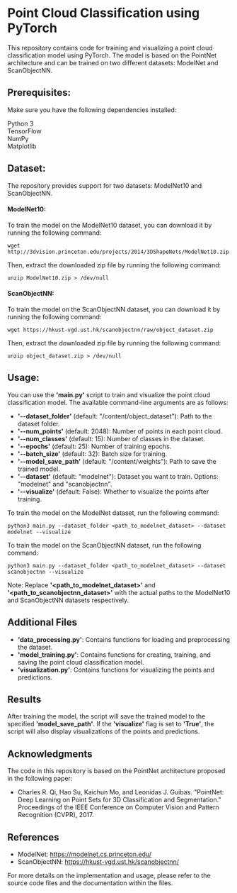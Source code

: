 # Point Cloud Classification using PyTorch

This repository contains code for training and visualizing a point cloud classification model using PyTorch. The model is based on the PointNet architecture and can be trained on two different datasets: ModelNet and ScanObjectNN.

## Prerequisites:

Make sure you have the following dependencies installed:

Python 3\
TensorFlow\
NumPy\
Matplotlib

## Dataset:

The repository provides support for two datasets: ModelNet10 and ScanObjectNN.

#### ModelNet10:

To train the model on the ModelNet10 dataset, you can download it by running the following command:

```console
wget http://3dvision.princeton.edu/projects/2014/3DShapeNets/ModelNet10.zip
```

Then, extract the downloaded zip file by running the following command:

```console
unzip ModelNet10.zip > /dev/null
```

#### ScanObjectNN:

To train the model on the ScanObjectNN dataset, you can download it by running the following command:

```console
wget https://hkust-vgd.ust.hk/scanobjectnn/raw/object_dataset.zip
```

Then, extract the downloaded zip file by running the following command:

```console
unzip object_dataset.zip > /dev/null
```

## Usage:

You can use the **'main.py'** script to train and visualize the point cloud classification model. The available command-line arguments are as follows:

* **'--dataset_folder'** (default: "/content/object_dataset"): Path to the dataset folder.
* **'--num_points'** (default: 2048): Number of points in each point cloud.
* **'--num_classes'** (default: 15): Number of classes in the dataset.
* **'--epochs'** (default: 25): Number of training epochs.
* **'--batch_size'** (default: 32): Batch size for training.
* **'--model_save_path'** (default: "/content/weights"): Path to save the trained model.
* **'--dataset'** (default: "modelnet"): Dataset you want to train. Options: "modelnet" and "scanobjectnn".
* **'--visualize'** (default: False): Whether to visualize the points after training.

To train the model on the ModelNet dataset, run the following command:

```console
python3 main.py --dataset_folder <path_to_modelnet_dataset> --dataset modelnet --visualize
```

To train the model on the ScanObjectNN dataset, run the following command:

```console
python3 main.py --dataset_folder <path_to_modelnet_dataset> --dataset scanobjectnn --visualize
```

Note: Replace **'<path_to_modelnet_dataset>'** and **'<path_to_scanobjectnn_dataset>'** with the actual paths to the ModelNet10 and ScanObjectNN datasets respectively.

## Additional Files

* **'data_processing.py'**: Contains functions for loading and preprocessing the dataset.
* **'model_training.py'**: Contains functions for creating, training, and saving the point cloud classification model.
* **'visualization.py'**: Contains functions for visualizing the points and predictions.

## Results

After training the model, the script will save the trained model to the specified **'model_save_path'**. If the **'visualize'** flag is set to **'True'**, the script will also display visualizations of the points and predictions.

## Acknowledgments

The code in this repository is based on the PointNet architecture proposed in the following paper:

* Charles R. Qi, Hao Su, Kaichun Mo, and Leonidas J. Guibas. "PointNet: Deep Learning on Point Sets for 3D Classification and Segmentation." Proceedings of the IEEE Conference on Computer Vision and Pattern Recognition (CVPR), 2017.

## References

* ModelNet: https://modelnet.cs.princeton.edu/
* ScanObjectNN: https://hkust-vgd.ust.hk/scanobjectnn/

For more details on the implementation and usage, please refer to the source code files and the documentation within the files.
